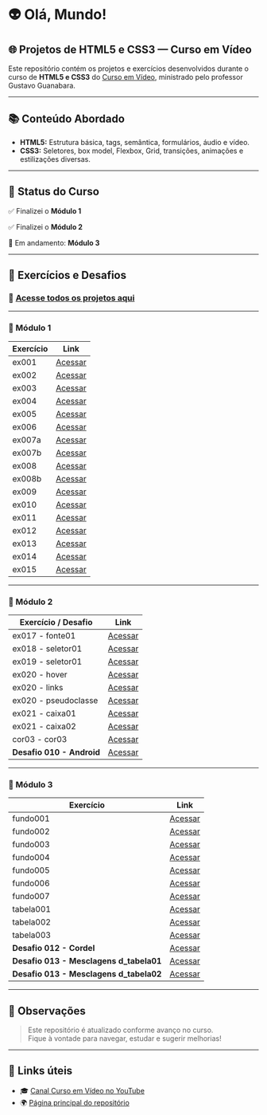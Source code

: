 # 👽 Olá, Mundo!

## 🌐 Projetos de HTML5 e CSS3 — Curso em Vídeo

Este repositório contém os projetos e exercícios desenvolvidos durante o curso de **HTML5 e CSS3** do [Curso em Vídeo](https://youtu.be/vPNIAJ9B4hg?si=Dgr0GerBEhDZ80pb), ministrado pelo professor Gustavo Guanabara.

---

## 📚 Conteúdo Abordado

- **HTML5:** Estrutura básica, tags, semântica, formulários, áudio e vídeo.
- **CSS3:** Seletores, box model, Flexbox, Grid, transições, animações e estilizações diversas.

---

## 🚀 Status do Curso

✅ Finalizei o **Módulo 1** 

✅ Finalizei o **Módulo 2**  

🔄 Em andamento: **Módulo 3**

---

## 🧪 Exercícios e Desafios

### 📁 [Acesse todos os projetos aqui](https://lucasmb21.github.io/html-css-curso-em-video/)

---

### 🔹 Módulo 1

| Exercício | Link |
|----------|------|
| ex001 | [Acessar](https://lucasmb21.github.io/html-css-curso-em-video/modulo-01/exercicios/ex001/) |
| ex002 | [Acessar](https://lucasmb21.github.io/html-css-curso-em-video/modulo-01/exercicios/ex002/) |
| ex003 | [Acessar](https://lucasmb21.github.io/html-css-curso-em-video/modulo-01/exercicios/ex003/) |
| ex004 | [Acessar](https://lucasmb21.github.io/html-css-curso-em-video/modulo-01/exercicios/ex004/) |
| ex005 | [Acessar](https://lucasmb21.github.io/html-css-curso-em-video/modulo-01/exercicios/ex005/) |
| ex006 | [Acessar](https://lucasmb21.github.io/html-css-curso-em-video/modulo-01/exercicios/ex006/) |
| ex007a | [Acessar](https://lucasmb21.github.io/html-css-curso-em-video/modulo-01/exercicios/ex007/html4) |
| ex007b | [Acessar](https://lucasmb21.github.io/html-css-curso-em-video/modulo-01/exercicios/ex007/html5) |
| ex008 | [Acessar](https://lucasmb21.github.io/html-css-curso-em-video/modulo-01/exercicios/ex008/) |
| ex008b | [Acessar](https://lucasmb21.github.io/html-css-curso-em-video/modulo-01/exercicios/ex008b/) |
| ex009 | [Acessar](https://lucasmb21.github.io/html-css-curso-em-video/modulo-01/exercicios/ex009/) |
| ex010 | [Acessar](https://lucasmb21.github.io/html-css-curso-em-video/modulo-01/exercicios/ex010/) |
| ex011 | [Acessar](https://lucasmb21.github.io/html-css-curso-em-video/modulo-01/exercicios/ex011/) |
| ex012 | [Acessar](https://lucasmb21.github.io/html-css-curso-em-video/modulo-01/exercicios/ex012/) |
| ex013 | [Acessar](https://lucasmb21.github.io/html-css-curso-em-video/modulo-01/exercicios/ex013/) |
| ex014 | [Acessar](https://lucasmb21.github.io/html-css-curso-em-video/modulo-01/exercicios/ex014/) |
| ex015 | [Acessar](https://lucasmb21.github.io/html-css-curso-em-video/modulo-01/exercicios/ex015/) |

---

### 🔹 Módulo 2

| Exercício / Desafio | Link |
|---------------------|------|
| ex017 - fonte01 | [Acessar](https://lucasmb21.github.io/html-css-curso-em-video/modulo-02/exercicios/ex017/fonte01) |
| ex018 - seletor01 | [Acessar](https://lucasmb21.github.io/html-css-curso-em-video/modulo-02/exercicios/ex018/seletor01) |
| ex019 - seletor01 | [Acessar](https://lucasmb21.github.io/html-css-curso-em-video/modulo-02/exercicios/ex019/seletor01) |
| ex020 - hover | [Acessar](https://lucasmb21.github.io/html-css-curso-em-video/modulo-02/exercicios/ex020/hover) |
| ex020 - links | [Acessar](https://lucasmb21.github.io/html-css-curso-em-video/modulo-02/exercicios/ex020/links) |
| ex020 - pseudoclasse | [Acessar](https://lucasmb21.github.io/html-css-curso-em-video/modulo-02/exercicios/ex020/pseudoclasse) |
| ex021 - caixa01 | [Acessar](https://lucasmb21.github.io/html-css-curso-em-video/modulo-02/exercicios/ex021/caixa01) |
| ex021 - caixa02 | [Acessar](https://lucasmb21.github.io/html-css-curso-em-video/modulo-02/exercicios/ex021/caixa02) |
| cor03 - cor03 | [Acessar](https://lucasmb21.github.io/html-css-curso-em-video/modulo-02/exercicios/cor03/cor03) |
| **Desafio 010 - Android** | [Acessar](https://lucasmb21.github.io/html-css-curso-em-video/modulo-02/desafios/de10/android) |

---

### 🔹 Módulo 3

| Exercício | Link |
|----------|------|
| fundo001 | [Acessar](https://lucasmb21.github.io/html-css-curso-em-video/modulo-03/exercicios/ex022/fundo001) |
| fundo002 | [Acessar](https://lucasmb21.github.io/html-css-curso-em-video/modulo-03/exercicios/ex022/fundo002) |
| fundo003 | [Acessar](https://lucasmb21.github.io/html-css-curso-em-video/modulo-03/exercicios/ex022/fundo003) |
| fundo004 | [Acessar](https://lucasmb21.github.io/html-css-curso-em-video/modulo-03/exercicios/ex022/fundo004) |
| fundo005 | [Acessar](https://lucasmb21.github.io/html-css-curso-em-video/modulo-03/exercicios/ex022/fundo005) |
| fundo006 | [Acessar](https://lucasmb21.github.io/html-css-curso-em-video/modulo-03/exercicios/ex022/fundo006) |
| fundo007 | [Acessar](https://lucasmb21.github.io/html-css-curso-em-video/modulo-03/exercicios/ex022/fundo007) |
| tabela001 | [Acessar](https://lucasmb21.github.io/html-css-curso-em-video/modulo-03/exercicios/ex023/tabela001) |
| tabela002 | [Acessar](https://lucasmb21.github.io/html-css-curso-em-video/modulo-03/exercicios/ex023/tabela002) |
| tabela003 | [Acessar](https://lucasmb21.github.io/html-css-curso-em-video/modulo-03/exercicios/ex023/tabela003) |
| **Desafio 012 - Cordel** | [Acessar](https://lucasmb21.github.io/html-css-curso-em-video/modulo-03/desafios/d012/) |
| **Desafio 013 - Mesclagens d_tabela01** | [Acessar](https://lucasmb21.github.io/html-css-curso-em-video/modulo-03/desafios/d013/d_tabela01) |
| **Desafio 013 - Mesclagens d_tabela02** | [Acessar](https://lucasmb21.github.io/html-css-curso-em-video/modulo-03/desafios/d013/d_tabela02) |
---

## 💬 Observações

> Este repositório é atualizado conforme avanço no curso.  
> Fique à vontade para navegar, estudar e sugerir melhorias!

---

## 🔗 Links úteis

- 🎓 [Canal Curso em Vídeo no YouTube](https://www.youtube.com/@CursoemVideo)
- 🌍 [Página principal do repositório](https://lucasmb21.github.io/html-css-curso-em-video/)

